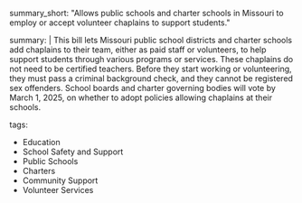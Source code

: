 summary_short: "Allows public schools and charter schools in Missouri to employ or accept volunteer chaplains to support students."

summary: |
  This bill lets Missouri public school districts and charter schools add chaplains to their team, either as paid staff or volunteers, to help support students through various programs or services. These chaplains do not need to be certified teachers. Before they start working or volunteering, they must pass a criminal background check, and they cannot be registered sex offenders. School boards and charter governing bodies will vote by March 1, 2025, on whether to adopt policies allowing chaplains at their schools.

tags:
  - Education
  - School Safety and Support
  - Public Schools
  - Charters
  - Community Support
  - Volunteer Services
